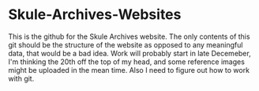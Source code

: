 # Skule-Archives-Websites

This is the github for the Skule Archives website. The only contents of this git should be the
structure of the website as opposed to any meaningful data, that would be a bad idea. Work will
probably start in late Decemeber, I'm thinking the 20th off the top of my head, and some reference
images might be uploaded in the mean time. Also I need to figure out how to work with git.
